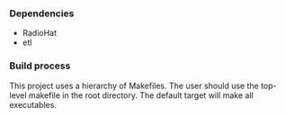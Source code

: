 ### Dependencies
+ RadioHat
+ etl


### Build process
This project uses a hierarchy of Makefiles. The user should use the top-level
makefile in the root directory. The default target will make all executables.
